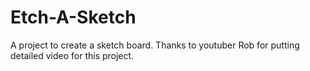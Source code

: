 # Etch-A-Sketch
A project to create a sketch board. 
Thanks to youtuber Rob for putting detailed video for this project. 
